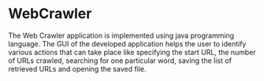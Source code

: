 # WebCrawler
The Web Crawler application is implemented using java programming language. The GUI of the developed application helps the user to identify various actions that can take place like specifying the start URL, the number of URLs crawled, searching for one particular word, saving the list of retrieved URLs and opening the saved file.
